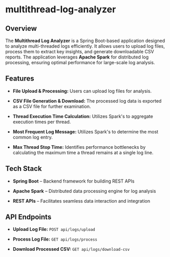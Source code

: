 # multithread-log-analyzer
## Overview

The **Multithread Log Analyzer** is a Spring Boot-based application designed to analyze multi-threaded logs efficiently. It allows users to upload log files, process them to extract key insights, and generate downloadable CSV reports. The application leverages **Apache Spark** for distributed log processing, ensuring optimal performance for large-scale log analysis.

## Features

- **File Upload & Processing:** Users can upload log files for analysis.

- **CSV File Generation & Download:** The processed log data is exported as a CSV file for further examination.

- **Thread Execution Time Calculation:** Utilizes Spark's to aggregate execution times per thread.

- **Most Frequent Log Message:** Utilizes Spark's to determine the most common log entry.

- **Max Thread Stop Time:** Identifies performance bottlenecks by calculating the maximum time a thread remains at a single log line.

## Tech Stack

- **Spring Boot** – Backend framework for building REST APIs

- **Apache Spark** – Distributed data processing engine for log analysis

- **REST APIs** – Facilitates seamless data interaction and integration

## API Endpoints

- **Upload Log File:** `POST api/logs/upload`

- **Process Log File:** `GET api/logs/process`

- **Download Processed CSV:** `GET api/logs/download-csv`


